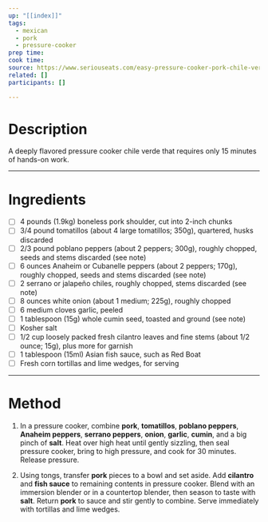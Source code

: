 ```yaml
---
up: "[[index]]"
tags:
  - mexican
  - pork
  - pressure-cooker
prep time: 
cook time: 
source: https://www.seriouseats.com/easy-pressure-cooker-pork-chile-verde-recipe
related: []
participants: [] 

---
```

# Description
A deeply flavored pressure cooker chile verde that requires only 15 minutes of hands-on work.

---

# Ingredients
- [ ] 4 pounds (1.9kg) boneless pork shoulder, cut into 2-inch chunks
- [ ] 3/4 pound tomatillos (about 4 large tomatillos; 350g), quartered, husks discarded
- [ ] 2/3 pound poblano peppers (about 2 peppers; 300g), roughly chopped, seeds and stems discarded (see note)
- [ ] 6 ounces Anaheim or Cubanelle peppers (about 2 peppers; 170g), roughly chopped, seeds and stems discarded (see note)
- [ ] 2 serrano or jalapeño chiles, roughly chopped, stems discarded (see note)
- [ ] 8 ounces white onion (about 1 medium; 225g), roughly chopped
- [ ] 6 medium cloves garlic, peeled
- [ ] 1 tablespoon (15g) whole cumin seed, toasted and ground (see note)
- [ ] Kosher salt
- [ ] 1/2 cup loosely packed fresh cilantro leaves and fine stems (about 1/2 ounce; 15g), plus more for garnish
- [ ] 1 tablespoon (15ml) Asian fish sauce, such as Red Boat
- [ ] Fresh corn tortillas and lime wedges, for serving

---

# Method
1. In a pressure cooker, combine **pork**, **tomatillos**, **poblano peppers**, **Anaheim peppers**, **serrano peppers**, **onion**, **garlic**, **cumin**, and a big pinch of **salt**. Heat over high heat until gently sizzling, then seal pressure cooker, bring to high pressure, and cook for 30 minutes. Release pressure.

2. Using tongs, transfer **pork** pieces to a bowl and set aside. Add **cilantro** and **fish sauce** to remaining contents in pressure cooker. Blend with an immersion blender or in a countertop blender, then season to taste with **salt**. Return **pork** to sauce and stir gently to combine. Serve immediately with tortillas and lime wedges.